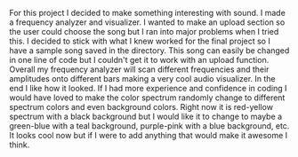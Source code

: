 For this project I decided to make something interesting with sound. I made a frequency analyzer and visualizer. I wanted to make an upload section so the user could choose the song but I ran into major problems when I tried this. I decided to stick with what I knew worked for the final project so I have a sample song saved in the directory.
This song can easily be changed in one line of code but I couldn't get it to work with an upload function. Overall my frequency analyzer will scan different frequencies and their amplitudes onto different bars making a very cool audio visualizer.
In the end I like how it looked. If I had more experience and confidence in coding I would have loved to make the color spectrum randomly change to different spectrum colors and even background colors. Right now it is red-yellow spectrum with a black background but I would like it to change to maybe a green-blue with a teal background, purple-pink with a blue background, etc. 
It looks cool now but if I were to add anything that would make it awesome I think. 
